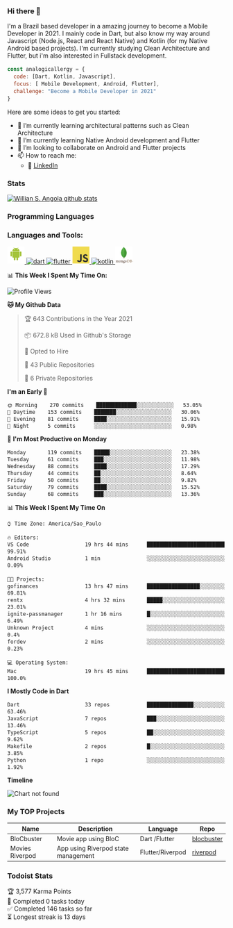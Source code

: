 ### Hi there 👋

I'm a Brazil based developer in a amazing journey to become a Mobile Developer in 2021. I mainly code in Dart, but also know my way around Javascript (Node.js, React and React Native) and Kotlin (for my Native Android based projects). I'm currently studying Clean Architecture and Flutter, but i'm also interested in Fullstack development.

```javascript
const analogicallergy = {
  code: [Dart, Kotlin, Javascript],
  focus: [ Mobile Development, Android, Flutter],
  challenge: "Become a Mobile Developer in 2021"
}
```

Here are some ideas to get you started:

- 🔭  I’m currently learning architectural patterns such as Clean Architecture
- 🌱  I’m currently learning Native Android development and Flutter
- 👯  I’m looking to collaborate on Android and Flutter projects
- 📫  How to reach me:
  -  :office: [LinkedIn](https://www.linkedin.com/in/wsabsi/)

### Stats

[![Willian S. Angola github stats](https://github-readme-stats.vercel.app/api?username=w0ken0ne&count_private=true&show_icons=true&theme=radical&hide_rank=false)](https://github.com/anuraghazra/github-readme-stats)

### Programming Languages

<h3 align="left">Languages and Tools:</h3>
<p align="left"> <a href="https://developer.android.com" target="_blank"> <img src="https://raw.githubusercontent.com/devicons/devicon/master/icons/android/android-original-wordmark.svg" alt="android" width="40" height="40"/> </a> <a href="https://dart.dev" target="_blank"> <img src="https://www.vectorlogo.zone/logos/dartlang/dartlang-icon.svg" alt="dart" width="40" height="40"/> </a> <a href="https://flutter.dev" target="_blank"> <img src="https://www.vectorlogo.zone/logos/flutterio/flutterio-icon.svg" alt="flutter" width="40" height="40"/> </a> <a href="https://developer.mozilla.org/en-US/docs/Web/JavaScript" target="_blank"> <img src="https://raw.githubusercontent.com/devicons/devicon/master/icons/javascript/javascript-original.svg" alt="javascript" width="40" height="40"/> </a> <a href="https://kotlinlang.org" target="_blank"> <img src="https://www.vectorlogo.zone/logos/kotlinlang/kotlinlang-icon.svg" alt="kotlin" width="40" height="40"/> </a> <a href="https://www.mongodb.com/" target="_blank"> <img src="https://raw.githubusercontent.com/devicons/devicon/master/icons/mongodb/mongodb-original-wordmark.svg" alt="mongodb" width="40" height="40"/> </a> </p>


📊 **This Week I Spent My Time On:**

<!--START_SECTION:waka-->
![Profile Views](http://img.shields.io/badge/Profile%20Views-0-blue)

**🐱 My Github Data** 

> 🏆 643 Contributions in the Year 2021
 > 
> 📦 672.8 kB Used in Github's Storage 
 > 
> 💼 Opted to Hire
 > 
> 📜 43 Public Repositories 
 > 
> 🔑 6 Private Repositories  
 > 
**I'm an Early 🐤** 

```text
🌞 Morning    270 commits    █████████████░░░░░░░░░░░░   53.05% 
🌆 Daytime    153 commits    ███████░░░░░░░░░░░░░░░░░░   30.06% 
🌃 Evening    81 commits     ████░░░░░░░░░░░░░░░░░░░░░   15.91% 
🌙 Night      5 commits      ░░░░░░░░░░░░░░░░░░░░░░░░░   0.98%

```
📅 **I'm Most Productive on Monday** 

```text
Monday       119 commits    █████░░░░░░░░░░░░░░░░░░░░   23.38% 
Tuesday      61 commits     ███░░░░░░░░░░░░░░░░░░░░░░   11.98% 
Wednesday    88 commits     ████░░░░░░░░░░░░░░░░░░░░░   17.29% 
Thursday     44 commits     ██░░░░░░░░░░░░░░░░░░░░░░░   8.64% 
Friday       50 commits     ██░░░░░░░░░░░░░░░░░░░░░░░   9.82% 
Saturday     79 commits     ████░░░░░░░░░░░░░░░░░░░░░   15.52% 
Sunday       68 commits     ███░░░░░░░░░░░░░░░░░░░░░░   13.36%

```


📊 **This Week I Spent My Time On** 

```text
⌚︎ Time Zone: America/Sao_Paulo

🔥 Editors: 
VS Code                  19 hrs 44 mins      █████████████████████████   99.91% 
Android Studio           1 min               ░░░░░░░░░░░░░░░░░░░░░░░░░   0.09%

🐱‍💻 Projects: 
gofinances               13 hrs 47 mins      █████████████████░░░░░░░░   69.81% 
rentx                    4 hrs 32 mins       █████░░░░░░░░░░░░░░░░░░░░   23.01% 
ignite-passmanager       1 hr 16 mins        █░░░░░░░░░░░░░░░░░░░░░░░░   6.49% 
Unknown Project          4 mins              ░░░░░░░░░░░░░░░░░░░░░░░░░   0.4% 
fordev                   2 mins              ░░░░░░░░░░░░░░░░░░░░░░░░░   0.23%

💻 Operating System: 
Mac                      19 hrs 45 mins      █████████████████████████   100.0%

```

**I Mostly Code in Dart** 

```text
Dart                     33 repos            ███████████████░░░░░░░░░░   63.46% 
JavaScript               7 repos             ███░░░░░░░░░░░░░░░░░░░░░░   13.46% 
TypeScript               5 repos             ██░░░░░░░░░░░░░░░░░░░░░░░   9.62% 
Makefile                 2 repos             █░░░░░░░░░░░░░░░░░░░░░░░░   3.85% 
Python                   1 repo              ░░░░░░░░░░░░░░░░░░░░░░░░░   1.92%

```


**Timeline**

![Chart not found](https://raw.githubusercontent.com/w0ken0ne/w0ken0ne/main/charts/bar_graph.png) 


<!--END_SECTION:waka-->

### My TOP Projects

| Name            | Description                         | Language         | Repo                                                           |
| --------------- | ----------------------------------- | ---------------- | -------------------------------------------------------------- |
| BloCbuster      | Movie app using BloC                | Dart /Flutter    | [blocbuster](https://github.com/w0ken0ne/blocbuster)    |
| Movies Riverpod | App using Riverpod state management | Flutter/Riverpod | [riverpod](https://github.com/w0ken0ne/movies_riverpod) |

### Todoist Stats

<!-- TODO-IST:START -->
🏆  3,577 Karma Points           
🌸  Completed 0 tasks today           
✅  Completed 146 tasks so far           
⏳  Longest streak is 13 days
<!-- TODO-IST:END -->
